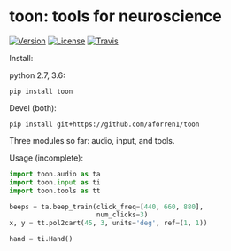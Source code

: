 toon: tools for neuroscience
============================

[![Version](https://img.shields.io/pypi/v/toon.svg)]()
[![License](https://img.shields.io/pypi/l/toon.svg)]()
[![Travis](https://img.shields.io/travis/aforren1/toon.svg)]()


Install:

python 2.7, 3.6:

```shell
pip install toon
```

Devel (both):

```shell
pip install git+https://github.com/aforren1/toon
```

Three modules so far: audio, input, and tools.

Usage (incomplete):

```python
import toon.audio as ta
import toon.input as ti
import toon.tools as tt

beeps = ta.beep_train(click_freq=[440, 660, 880],
                      num_clicks=3)
x, y = tt.pol2cart(45, 3, units='deg', ref=(1, 1))

hand = ti.Hand()
```
